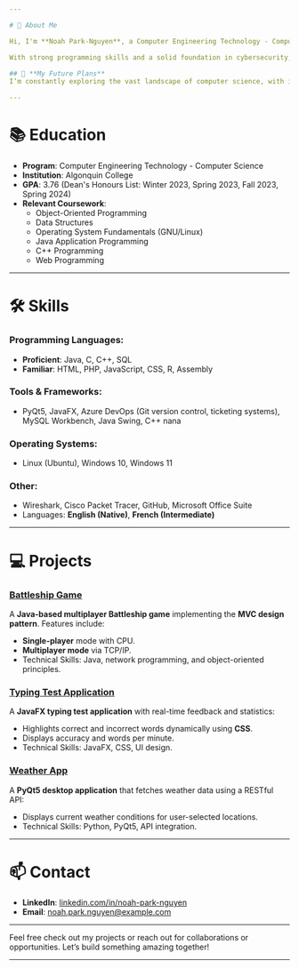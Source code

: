 ```yaml
---

# 👋 About Me  

Hi, I'm **Noah Park-Nguyen**, a Computer Engineering Technology - Computer Science student at **Algonquin College**. I’m passionate about software development, IT, and exploring the ever-evolving field of computer science. I thrive on learning new technologies and tackling challenging problems to build innovative solutions.  

With strong programming skills and a solid foundation in cybersecurity, I enjoy creating software that not only works but also solves real-world problems. My values center on protecting personal information, adhering to ethical standards, and ensuring security and privacy in all aspects of my work.  

## 🌱 **My Future Plans**  
I’m constantly exploring the vast landscape of computer science, with interests ranging from developing robust applications to understanding frameworks and APIs. I aim to grow my expertise in software engineering and contribute meaningfully to technology-driven projects.  

---
```


# 📚 Education  

- **Program**: Computer Engineering Technology - Computer Science  
- **Institution**: Algonquin College  
- **GPA**: 3.76 (Dean's Honours List: Winter 2023, Spring 2023, Fall 2023, Spring 2024)  
- **Relevant Coursework**:  
  - Object-Oriented Programming  
  - Data Structures  
  - Operating System Fundamentals (GNU/Linux)  
  - Java Application Programming  
  - C++ Programming  
  - Web Programming  

---

# 🛠 Skills  

### Programming Languages:  
- **Proficient**: Java, C, C++, SQL  
- **Familiar**: HTML, PHP, JavaScript, CSS, R, Assembly  

### Tools & Frameworks:  
- PyQt5, JavaFX, Azure DevOps (Git version control, ticketing systems), MySQL Workbench, Java Swing, C++ nana  

### Operating Systems:  
- Linux (Ubuntu), Windows 10, Windows 11  

### Other:  
- Wireshark, Cisco Packet Tracer, GitHub, Microsoft Office Suite  
- Languages: **English (Native)**, **French (Intermediate)**  

---

# 💻 Projects  

### [Battleship Game](https://github.com/SerenePrince/Battleship-Game)  
A **Java-based multiplayer Battleship game** implementing the **MVC design pattern**. Features include:  
- **Single-player** mode with CPU.  
- **Multiplayer mode** via TCP/IP.  
- Technical Skills: Java, network programming, and object-oriented principles.  

### [Typing Test Application](https://github.com/SerenePrince/Typing-Test)  
A **JavaFX typing test application** with real-time feedback and statistics:  
- Highlights correct and incorrect words dynamically using **CSS**.  
- Displays accuracy and words per minute.  
- Technical Skills: JavaFX, CSS, UI design.  

### [Weather App](https://github.com/SerenePrince/Weather-App)  
A **PyQt5 desktop application** that fetches weather data using a RESTful API:  
- Displays current weather conditions for user-selected locations.  
- Technical Skills: Python, PyQt5, API integration.  

---

# 📫 Contact  

- **LinkedIn**: [linkedin.com/in/noah-park-nguyen](https://linkedin.com/in/your-link)  
- **Email**: [noah.park.nguyen@example.com](mailto:noah.park.nguyen@example.com)  

---

Feel free check out my projects or reach out for collaborations or opportunities. Let’s build something amazing together!  

---
